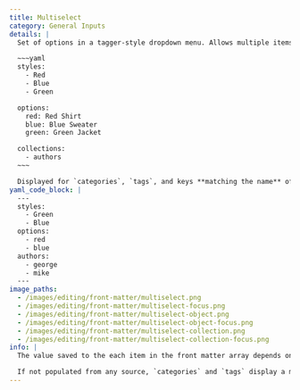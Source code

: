 ```yaml
---
title: Multiselect
category: General Inputs
details: |
  Set of options in a tagger-style dropdown menu. Allows multiple items to be selected. The options are populated from an array or object in `_config.yml`, or with [Collection](/editing/collections/) items:

  ~~~yaml
  styles:
    - Red
    - Blue
    - Green

  options:
    red: Red Shirt
    blue: Blue Sweater
    green: Green Jacket

  collections:
    - authors
  ~~~

  Displayed for `categories`, `tags`, and keys **matching the name** of a collection name, array or object set in `_config.yml`.
yaml_code_block: |
  ---
  styles:
    - Green
    - Blue
  options:
    - red
    - blue
  authors:
    - george
    - mike
  ---
image_paths:
  - /images/editing/front-matter/multiselect.png
  - /images/editing/front-matter/multiselect-focus.png
  - /images/editing/front-matter/multiselect-object.png
  - /images/editing/front-matter/multiselect-object-focus.png
  - /images/editing/front-matter/multiselect-collection.png
  - /images/editing/front-matter/multiselect-collection-focus.png
info: |
  The value saved to the each item in the front matter array depends on how the select is populated. Array items are saved as the value, keys are saved for objects and collection items are saved by filename.

  If not populated from any source, `categories` and `tags` display a multiselect that supports adding options inline.
---
```

